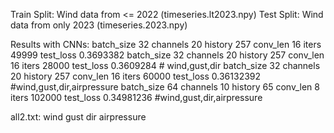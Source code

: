 Train Split: Wind data from <= 2022 (timeseries.lt2023.npy)
Test Split: Wind data from only 2023 (timeseries.2023.npy)

Results with CNNs:
batch_size 32 channels 20 history 257 conv_len 16 iters 49999 test_loss 0.3693382
batch_size 32 channels 20 history 257 conv_len 16 iters 28000 test_loss 0.3609284 # wind,gust,dir
batch_size 32 channels 20 history 257 conv_len 16 iters 60000 test_loss 0.36132392 #wind,gust,dir,airpressure
batch_size 64 channels 10 history 65 conv_len 8 iters 102000 test_loss 0.34981236 #wind,gust,dir,airpressure

all2.txt: wind gust dir airpressure
